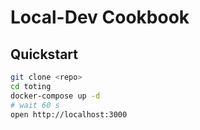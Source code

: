 # Local-Dev Cookbook

## Quickstart

```bash
git clone <repo>
cd toting
docker-compose up -d
# wait 60 s
open http://localhost:3000
```
